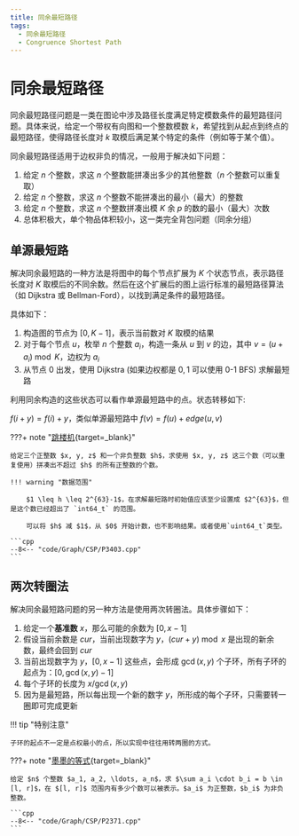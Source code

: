 ```yaml
---
title: 同余最短路径
tags:
  - 同余最短路径
  - Congruence Shortest Path
---
```


# 同余最短路径

同余最短路径问题是一类在图论中涉及路径长度满足特定模数条件的最短路径问题。具体来说，给定一个带权有向图和一个整数模数 $k$，希望找到从起点到终点的最短路径，使得路径长度对 $k$ 取模后满足某个特定的条件（例如等于某个值）。

同余最短路径适用于边权非负的情况，一般用于解决如下问题：

1. 给定 $n$ 个整数，求这 $n$ 个整数能拼凑出多少的其他整数（$n$ 个整数可以重复取）
2. 给定 $n$ 个整数，求这 $n$ 个整数不能拼凑出的最小（最大）的整数
3. 给定 $n$ 个整数，求这 $n$ 个整数拼凑出模 $K$ 余 $p$ 的数的最小（最大）次数
4. 总体积极大，单个物品体积较小，这一类完全背包问题（同余分组）

## 单源最短路

解决同余最短路的一种方法是将图中的每个节点扩展为 $K$ 个状态节点，表示路径长度对 $K$ 取模后的不同余数。然后在这个扩展后的图上运行标准的最短路径算法（如 $\text{Dijkstra}$ 或 $\text{Bellman-Ford}$），以找到满足条件的最短路径。

具体如下：

1. 构造图的节点为 $[0, K-1]$，表示当前数对 $K$ 取模的结果
2. 对于每个节点 $u$，枚举 $n$ 个整数 $a_i$，构造一条从 $u$ 到 $v$ 的边，其中 $v = (u + a_i) \bmod K$，边权为 $a_i$
3. 从节点 $0$ 出发，使用 $\text{Dijkstra}$ (如果边权都是 $0,1$ 可以使用 $\text{0-1 BFS}$) 求解最短路

利用同余构造的这些状态可以看作单源最短路中的点。状态转移如下:

$f(i + y) = f(i) + y$，类似单源最短路中 $f(v) = f(u) + edge(u, v)$

???+ note "[跳楼机](https://www.luogu.com.cn/problem/P3403){target=_blank}"

    给定三个正整数 $x, y, z$ 和一个非负整数 $h$，求使用 $x, y, z$ 这三个数（可以重复使用）拼凑出不超过 $h$ 的所有正整数的个数。

    !!! warning "数据范围"

        $1 \leq h \leq 2^{63}-1$，在求解最短路时初始值应该至少设置成 $2^{63}$，但是这个数已经超出了 `int64_t` 的范围。

        可以将 $h$ 减 $1$，从 $0$ 开始计数，也不影响结果。或者使用`uint64_t`类型。

    ```cpp
    --8<-- "code/Graph/CSP/P3403.cpp"
    ```

## 两次转圈法

解决同余最短路问题的另一种方法是使用两次转圈法。具体步骤如下：

1. 给定一个**基准数** $x$，那么可能的余数为 $[0, x-1]$
2. 假设当前余数是 $cur$，当前出现数字为 $y$，$(cur + y) \bmod x$ 是出现的新余数，最终会回到 $cur$
3. 当前出现数字为 $y$，$[0, x-1]$ 这些点，会形成 $\gcd(x,y)$ 个子环，所有子环的起点为：$[0, \gcd(x,y)-1]$
4. 每个子环的长度为 $x/\gcd(x,y)$
5. 因为是最短路，所以每出现一个新的数字 $y$，所形成的每个子环，只需要转一圈即可完成更新

!!! tip "特别注意"

    子环的起点不一定是点权最小的点，所以实现中往往用转两圈的方式。

???+ note "[墨墨的等式](https://www.luogu.com.cn/problem/P2371){target=_blank}"

    给定 $n$ 个整数 $a_1, a_2, \ldots, a_n$，求 $\sum a_i \cdot b_i = b \in [l, r]$，在 $[l, r]$ 范围内有多少个数可以被表示。$a_i$ 为正整数，$b_i$ 为非负整数。

    ```cpp
    --8<-- "code/Graph/CSP/P2371.cpp"
    ```